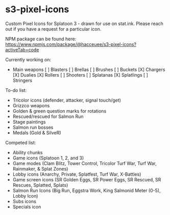 # s3-pixel-icons
Custom Pixel Icons for Splatoon 3 - drawn for use on stat.ink. Please reach out if you have a request for a particular icon.

NPM package can be found here: https://www.npmjs.com/package/@hacceuee/s3-pixel-icons?activeTab=code 

Currently working on: 
- Main weapons
 [ ] Blasters
 [ ] Brellas
 [ ] Brushes
 [ ] Buckets
 [X] Chargers
 [X] Dualies
 [X] Rollers
 [ ] Shooters
 [ ] Splatanas
 [X] Splatlings
 [ ] Stringers
 
To-do list:
- Tricolor icons (defender, attacker, signal touch/get) 
- Grizzco weapons
- Golden & green question marks for rotations
- Rescued/rescued for Salmon Run
- Stage paintings
- Salmon run bosses
- Medals (Gold & SilveR)

Competed list: 
- Ability chunks
- Game icons (Splatoon 1, 2, and 3) 
- Game modes (Clam Blitz, Tower Control, Tricolor Turf War, Turf War, Rainmaker, & Splat Zones) 
- Lobby icons (Anarchy, Private, Splatfest, Turf War, X-Battles)
- Game screen icons (SR Golden Eggs, SR Power Eggs, SR Rescued, SR Rescues, Splatted, Splats)
- Salmon Run Icons (Big Run, Eggstra Work, King Salmonid Meter (0-5), Lobby Icon) 
- Subs icons
- Specials icon
